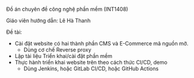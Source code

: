 Đồ án chuyên đề công nghệ phần mềm (INT1408)

Giáo viên hướng dẫn: Lê Hà Thanh

Đề tài:
- Cài đặt website có hai thành phần CMS và E-Commerce mã nguồn mở.
   + Dùng cơ chế Reverse proxy
- Lập tài liệu Triển khai/cài đặt phần mềm
- Thực hành triển khai website trên theo cách thức CI/CD, demo 
   + Dùng Jenkins, hoặc GitLab CI/CD, hoặc GitHub Actions
